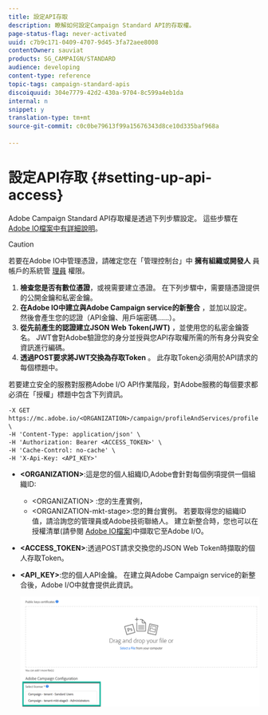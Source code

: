 ```yaml
---
title: 設定API存取
description: 瞭解如何設定Campaign Standard API的存取權。
page-status-flag: never-activated
uuid: c7b9c171-0409-4707-9d45-3fa72aee8008
contentOwner: sauviat
products: SG_CAMPAIGN/STANDARD
audience: developing
content-type: reference
topic-tags: campaign-standard-apis
discoiquuid: 304e7779-42d2-430a-9704-8c599a4eb1da
internal: n
snippet: y
translation-type: tm+mt
source-git-commit: c0c0be79613f99a15676343d8ce10d335baf968a

---
```



# 設定API存取 {#setting-up-api-access}

Adobe Campaign Standard API存取權是透過下列步驟設定。 這些步驟在 [Adobe IO檔案中有詳細說明](https://www.adobe.io/authentication/auth-methods.html#!AdobeDocs/adobeio-auth/master/AuthenticationOverview/ServiceAccountIntegration.md)。

>[!CAUTION]
>
>若要在Adobe IO中管理憑證，請確定您在「管理控制台」中 <b>擁有組織或開發人</b> 員帳戶的系統管 <a href="https://helpx.adobe.com/enterprise/using/manage-developers.html">理員</a> 權限。

1. **檢查您是否有數位憑證**，或視需要建立憑證。 在下列步驟中，需要隨憑證提供的公開金鑰和私密金鑰。
1. **在Adobe IO中建立與Adobe Campaign service的新整合** ，並加以設定。 然後會產生您的認證（API金鑰、用戶端密碼……）。
1. **從先前產生的認證建立JSON Web Token(JWT)** ，並使用您的私密金鑰簽名。 JWT會對Adobe驗證您的身分並授與您API存取權所需的所有身分與安全資訊進行編碼。
1. **透過POST要求將JWT交換為存取Token** 。 此存取Token必須用於API請求的每個標題中。

若要建立安全的服務對服務Adobe I/O API作業階段，對Adobe服務的每個要求都必須在「授權」標題中包含下列資訊。

```
-X GET https://mc.adobe.io/<ORGANIZATION>/campaign/profileAndServices/profile \
-H 'Content-Type: application/json' \
-H 'Authorization: Bearer <ACCESS_TOKEN>' \
-H 'Cache-Control: no-cache' \
-H 'X-Api-Key: <API_KEY>'
```

* **&lt;ORGANIZATION&gt;**:這是您的個人組織ID,Adobe會針對每個例項提供一個組織ID:

   * &lt;ORGANIZATION&gt; :您的生產實例，
   * &lt;ORGANIZATION-mkt-stage&gt;:您的舞台實例。
   若要取得您的組織ID值，請洽詢您的管理員或Adobe技術聯絡人。 建立新整合時，您也可以在授權清單(請參閱 <a href="https://www.adobe.io/authentication.html">Adobe IO檔案</a>)中擷取它至Adobe I/O。

* **&lt;ACCESS_TOKEN&gt;**:透過POST請求交換您的JSON Web Token時擷取的個人存取Token。

* **&lt;API_KEY&gt;**:您的個人API金鑰。 在建立與Adobe Campaign service的新整合後，Adobe I/O中就會提供此資訊。

   ![alt text](assets/tenant.png)
